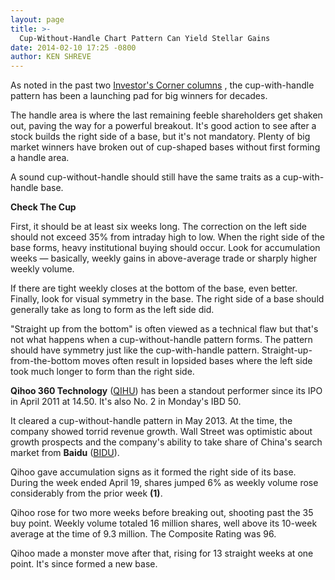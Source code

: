```yaml
---
layout: page
title: >-
  Cup-Without-Handle Chart Pattern Can Yield Stellar Gains
date: 2014-02-10 17:25 -0800
author: KEN SHREVE
---
```





As noted in the past two [Investor's Corner columns](http://education.investors.com/) , the cup-with-handle pattern has been a launching pad for big winners for decades.


The handle area is where the last remaining feeble shareholders get shaken out, paving the way for a powerful breakout. It's good action to see after a stock builds the right side of a base, but it's not mandatory. Plenty of big market winners have broken out of cup-shaped bases without first forming a handle area.


A sound cup-without-handle should still have the same traits as a cup-with-handle base.


**Check The Cup**


First, it should be at least six weeks long. The correction on the left side should not exceed 35% from intraday high to low. When the right side of the base forms, heavy institutional buying should occur. Look for accumulation weeks — basically, weekly gains in above-average trade or sharply higher weekly volume.


If there are tight weekly closes at the bottom of the base, even better. Finally, look for visual symmetry in the base. The right side of a base should generally take as long to form as the left side did.


"Straight up from the bottom" is often viewed as a technical flaw but that's not what happens when a cup-without-handle pattern forms. The pattern should have symmetry just like the cup-with-handle pattern. Straight-up-from-the-bottom moves often result in lopsided bases where the left side took much longer to form than the right side.


**Qihoo 360 Technology** ([QIHU](https://research.investors.com/quote.aspx?symbol=QIHU)) has been a standout performer since its IPO in April 2011 at 14.50. It's also No. 2 in Monday's IBD 50.


It cleared a cup-without-handle pattern in May 2013. At the time, the company showed torrid revenue growth. Wall Street was optimistic about growth prospects and the company's ability to take share of China's search market from **Baidu** ([BIDU](https://research.investors.com/quote.aspx?symbol=BIDU)).


Qihoo gave accumulation signs as it formed the right side of its base. During the week ended April 19, shares jumped 6% as weekly volume rose considerably from the prior week **(1)**.


Qihoo rose for two more weeks before breaking out, shooting past the 35 buy point. Weekly volume totaled 16 million shares, well above its 10-week average at the time of 9.3 million. The Composite Rating was 96.


Qihoo made a monster move after that, rising for 13 straight weeks at one point. It's since formed a new base.





